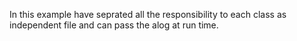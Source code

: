 In this example have seprated all the responsibility to each class as independent file and can pass the alog at run time.
